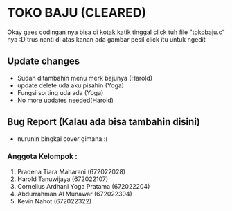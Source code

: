 # TOKO BAJU (CLEARED)

Okay gaes codingan nya bisa di kotak katik tinggal click tuh file "tokobaju.c" nya :D
trus nanti di atas kanan ada gambar pesil click itu untuk ngedit 

## Update changes
- Sudah ditambahin menu merk bajunya (Harold)
- update delete uda aku pisahin (Yoga)
- Fungsi sorting uda ada (Yoga)
- No more updates needed(Harold)


## Bug Report (Kalau ada bisa tambahin disini)
- nurunin bingkai cover gimana :(

### Anggota Kelompok :
1. Pradena Tiara Maharani (672022028) 
2. Harold Tanuwijaya (672022107)
3. Cornelius Ardhani Yoga Pratama (672022204)
4. Abdurrahman Al Munawar (672022304)
5. Kevin Nahot (672022322)
